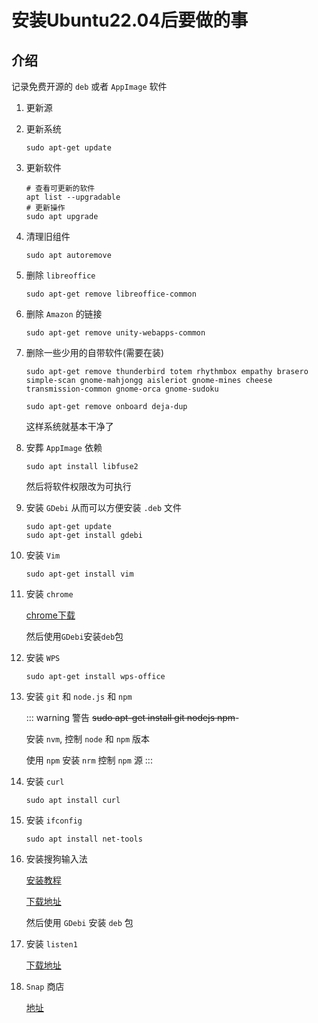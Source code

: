 # 安装Ubuntu22.04后要做的事

## 介绍
记录免费开源的 `deb` 或者 `AppImage` 软件

1. 更新源

1. 更新系统

    ```shell
    sudo apt-get update
    ```

1. 更新软件

    ```shell
    # 查看可更新的软件
    apt list --upgradable
    # 更新操作
    sudo apt upgrade
    ```

1. 清理旧组件

    ```shell
    sudo apt autoremove
    ```

1. 删除 `libreoffice`

    ```shell
    sudo apt-get remove libreoffice-common 
    ```

1. 删除 `Amazon` 的链接

    ```shell
    sudo apt-get remove unity-webapps-common
    ```

1. 删除一些少用的自带软件(需要在装)

    ```shell
    sudo apt-get remove thunderbird totem rhythmbox empathy brasero simple-scan gnome-mahjongg aisleriot gnome-mines cheese transmission-common gnome-orca gnome-sudoku
    ```

    ```shell
    sudo apt-get remove onboard deja-dup
    ```

    这样系统就基本干净了

1. 安葬 `AppImage` 依赖

    ```shell
    sudo apt install libfuse2
    ```

    然后将软件权限改为可执行

1. 安装 `GDebi`
    从而可以方便安装 `.deb` 文件

    ```shell
    sudo apt-get update
    sudo apt-get install gdebi
    ```

1. 安装 `Vim`

    ```shell
    sudo apt-get install vim
    ```

1. 安装 `chrome`

    [chrome下载](https://www.google.cn/intl/zh-CN/chrome/)

    然后使用`GDebi`安装`deb`包

1. 安装 `WPS`
    ```shell
    sudo apt-get install wps-office
    ```

1. 安装 `git` 和 `node.js` 和 `npm`

    ::: warning 警告
    ~~sudo apt-get install git nodejs npm~~-

    安装 `nvm`, 控制 `node` 和 `npm` 版本
    
    使用 `npm` 安装 `nrm` 控制 `npm` 源
    :::

1. 安装 `curl`
    ```shell
    sudo apt install curl
    ```

1. 安装 `ifconfig`
    ```shell
    sudo apt install net-tools
    ```

1. 安装搜狗输入法

    [安装教程](https://shurufa.sogou.com/linux/guide)

    [下载地址](https://pinyin.sogou.com/linux/?r=pinyin)
    
    然后使用 `GDebi` 安装 `deb` 包

1. 安装 `listen1`

    [下载地址](https://github.com/listen1/listen1_desktop/releases)

1. `Snap` 商店

    [地址](https://snapcraft.io/store)


